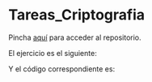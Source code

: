 # Tareas_Criptografia

Pincha [aquí](https://github.com/PdEXavierMY/Tareas_Criptografia) para acceder al repositorio.

El ejercicio es el siguiente:

Y el código correspondiente es:
